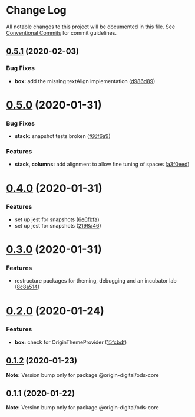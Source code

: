 # Change Log

All notable changes to this project will be documented in this file.
See [Conventional Commits](https://conventionalcommits.org) for commit guidelines.

## [0.5.1](https://bitbucket.orgn.io/od/origin-ui/compare/@origin-digital/ods-core@0.5.0...@origin-digital/ods-core@0.5.1) (2020-02-03)


### Bug Fixes

* **box:** add the missing textAlign implementation ([d986d89](https://bitbucket.orgn.io/od/origin-ui/commits/d986d89))





# [0.5.0](https://bitbucket.orgn.io/od/origin-ui/compare/@origin-digital/ods-core@0.4.0...@origin-digital/ods-core@0.5.0) (2020-01-31)


### Bug Fixes

* **stack:** snapshot tests broken ([f66f6a9](https://bitbucket.orgn.io/od/origin-ui/commits/f66f6a9))


### Features

* **stack, columns:** add alignment to allow fine tuning of spaces ([a3f0eed](https://bitbucket.orgn.io/od/origin-ui/commits/a3f0eed))





# [0.4.0](https://bitbucket.orgn.io/od/origin-ui/compare/@origin-digital/ods-core@0.3.0...@origin-digital/ods-core@0.4.0) (2020-01-31)


### Features

* set up jest for snapshots ([6e6fbfa](https://bitbucket.orgn.io/od/origin-ui/commits/6e6fbfa))
* set up jest for snapshots ([2198a46](https://bitbucket.orgn.io/od/origin-ui/commits/2198a46))





# [0.3.0](https://bitbucket.orgn.io/od/origin-ui/compare/@origin-digital/ods-core@0.2.0...@origin-digital/ods-core@0.3.0) (2020-01-31)


### Features

* restructure packages for theming, debugging and an incubator lab ([8c8a514](https://bitbucket.orgn.io/od/origin-ui/commits/8c8a514))





# [0.2.0](https://bitbucket.orgn.io/od/origin-ui/compare/@origin-digital/ods-core@0.1.2...@origin-digital/ods-core@0.2.0) (2020-01-24)


### Features

* **box:** check for OriginThemeProvider ([15fcbdf](https://bitbucket.orgn.io/od/origin-ui/commits/15fcbdf))





## [0.1.2](https://bitbucket.orgn.io/od/origin-ui/compare/@origin-digital/ods-core@0.1.1...@origin-digital/ods-core@0.1.2) (2020-01-23)

**Note:** Version bump only for package @origin-digital/ods-core





## 0.1.1 (2020-01-22)

**Note:** Version bump only for package @origin-digital/ods-core
